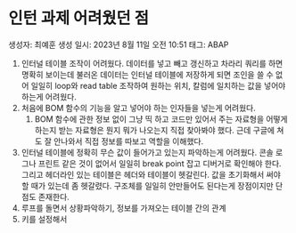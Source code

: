 # 인턴 과제 어려웠던 점

생성자: 최예훈
생성 일시: 2023년 8월 11일 오전 10:51
태그: ABAP

1. 인터널 테이블 조작이 어려웠다. 데이터를 넣고 빼고 갱신하고 차라리 쿼리를 하면 명확히 보이는데 불러온 데이터는 인터널 테이블에 저장하게 되면 조인을 쓸 수 없어 일일히  loop와 read table 조작하여 원하는 위치, 칼럼에 일치하는 값을 넣어야 하는게 어려웠다.
2. 처음에 BOM 함수의 기능을 알고 넣어야 하는 인자들을 넣는게 어려웠다.
    1. BOM 함수에 관한 정보 없이 그냥 띡 하고 코드만 있어서 주는 자료형을 어떻게 하는지 받는 자료형은 뭔지 뭐가 나오는지 직접 찾아봐야 했다. 근데 구글에 쳐도 잘 안나와서 직접 정보를 따보고 역할을 이해했다. 
3. 인터널 테이블에 정확히 무슨 값이 들어가고 있는지 파악하는게 어려웠다. 콘솔  로그나 프린트 같은 것이 없어서 일일히 break point 잡고 디버거로 확인해야 한다. 그리고 헤더라인 있는 테이블은 헤더와 테이블이 헷갈린다. 값을 초기화해서 써야 할 때가 있는데 좀 헷갈렸다. 구조체를 일일히 안만들어도 된다는게 장점이지만 단점도 존재한다.
4. 루프를 돌면서 상황파악하기, 정보를 가져오는 테이블 간의 관계
5. 키를 설정해서